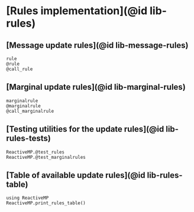 # [Rules implementation](@id lib-rules)

## [Message update rules](@id lib-message-rules)

```@docs
rule
@rule
@call_rule
```

## [Marginal update rules](@id lib-marginal-rules)


```@docs
marginalrule
@marginalrule
@call_marginalrule
```

## [Testing utilities for the update rules](@id lib-rules-tests)

```@docs
ReactiveMP.@test_rules
ReactiveMP.@test_marginalrules
```

## [Table of available update rules](@id lib-rules-table)

```@example tables
using ReactiveMP
ReactiveMP.print_rules_table()
```